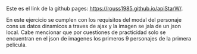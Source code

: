 Este es el link de la github pages: https://rouss1985.github.io/apiStarW/.

En este ejercicio se cumplen con los requisitos del modal del personaje cons us datos dinamicos a traves de ajax y la imagen se jala de un json local.
Cabe mencionar que por cuestiones de practicidad solo se encuentran en el json de imagenes los primeros 9 personajes de la primera pelicula.
